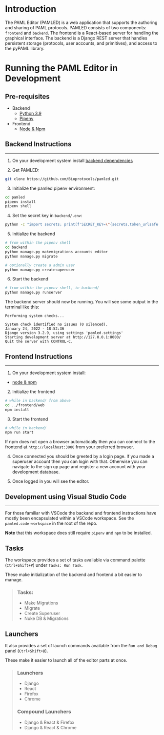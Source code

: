 # **Introduction**

The PAML Editor (PAMLED) is a web application that supports the authoring and sharing of PAML protocols.  PAMLED consists of two components: `frontend` and `backend`.  The frontend is a React-based server for handling the graphical interface.   The backend is a Django REST server that handles persistent storage (protocols, user accounts, and primitives), and access to the pyPAML library.


# **Running the PAML Editor in Development**

## **Pre-requisites**
- Backend <a name="backend-deps"></a>
    - [Python 3.9](https://www.python.org/downloads/release/python-390/)
    - [Pipenv](https://pipenv.pypa.io/en/latest/install/)
- Frontend <a name="frontend-deps"></a>
    - [Node & Npm](https://nodejs.org/en/download/)


## **Backend Instructions**
---

1. On your development system install [backend dependencies](#backend-deps)

2. Get PAMLED:
```bash
git clone https://github.com/Bioprotocols/pamled.git
```

3. Initialize the pamled pipenv environment:
```bash
cd pamled
pipenv install
pipenv shell
```

4. Set the secret key in `backend/.env`:
 ```bash
 python -c "import secrets; print(f'SECRET_KEY=\"{secrets.token_urlsafe()}\"')"  > backend/.env
 ```

5. Initialize the backend
```bash
# from within the pipenv shell
cd backend
python manage.py makemigrations accounts editor
python manage.py migrate

# optionally create a admin user
python manage.py createsuperuser
```

6. Start the backend
```bash
# from within the pipenv shell, in backend/
python manage.py runserver
```

The backend server should now be running. You will see some output in the terminal like this:
```
Performing system checks...

System check identified no issues (0 silenced).
January 24, 2022 - 18:52:36
Django version 3.2.9, using settings 'pamled.settings'
Starting development server at http://127.0.0.1:8000/
Quit the server with CONTROL-C.
```

## **Frontend Instructions**
---

1. On your development system install:
- [node & npm](https://nodejs.org/en/download/)

2. Initialize the frontend
```bash
# while in backend/ from above
cd ../frontend/web
npm install
```

3. Start the frontend
```bash
# while in backend/
npm run start
```

If npm does not open a browser automatically then you can connect to the frontend at `http://localhost:3000` from your preferred browser.

4. Once connected you should be greeted by a login page. If you made a superuser account then you can login with that. Otherwise you can navigate to the sign up page and register a new account with your development database.

5. Once logged in you will see the editor.


## **Development using Visual Studio Code**
---
For those familiar with VSCode the backand and frontend instructions have mostly been encapsulated within a VSCode workspace. See the `pamled.code-workspace` in the root of the repo.

**Note** that this workspace does still require `pipenv` and `npm` to be installed.

## **Tasks**

The workspace provides a set of tasks available via command palette (`Ctrl+Shift+P`) under `Tasks: Run Task`.

These make initialization of the backend and frontend a bit easier to manage.
> ### Tasks:
> - Make Migrations
> - Migrate
> - Create Superuser
> - Nuke DB & Migrations

## **Launchers**

It also provides a set of launch commands available from the `Run and Debug` panel (`Ctrl+Shift+D`).

These make it easier to launch all of the editor parts at once.
>### Launchers
>- Django
>- React
>- Firefox
>- Chrome
>### Compound Launchers
>- Django & React & Firefox
>- Django & React & Chrome
